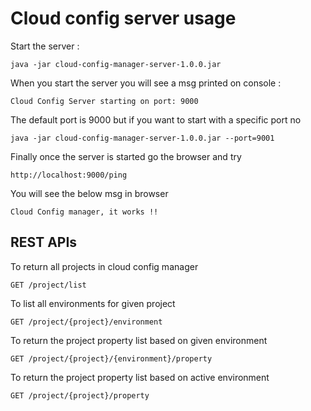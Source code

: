 Cloud config server usage
====================

Start the server :

    java -jar cloud-config-manager-server-1.0.0.jar
    
When you start the server you will see a msg printed on console :   

    Cloud Config Server starting on port: 9000
    
The default port is 9000 but if you want to start with a specific port no  

    java -jar cloud-config-manager-server-1.0.0.jar --port=9001

Finally once the server is started go the browser and try 

    http://localhost:9000/ping
    
You will see the below msg in browser 

    Cloud Config manager, it works !!
    
    

## REST APIs   

To return all projects in cloud config manager

    GET /project/list

To list all environments for given project 

    GET /project/{project}/environment
    
To return the project property list based on given environment 

    GET /project/{project}/{environment}/property

To return the project property list based on active environment 

    GET /project/{project}/property

